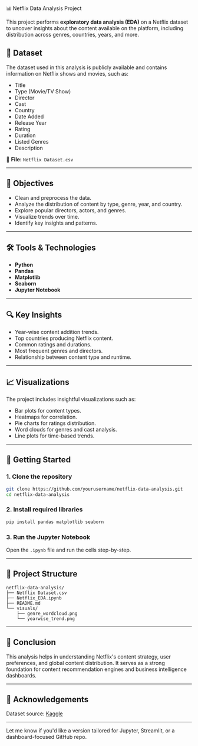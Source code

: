 📊 Netflix Data Analysis Project

This project performs **exploratory data analysis (EDA)** on a Netflix dataset to uncover insights about the content available on the platform, including distribution across genres, countries, years, and more.

## 📁 Dataset

The dataset used in this analysis is publicly available and contains information on Netflix shows and movies, such as:

* Title
* Type (Movie/TV Show)
* Director
* Cast
* Country
* Date Added
* Release Year
* Rating
* Duration
* Listed Genres
* Description

📄 **File:** `Netflix Dataset.csv`

---

## 📌 Objectives

* Clean and preprocess the data.
* Analyze the distribution of content by type, genre, year, and country.
* Explore popular directors, actors, and genres.
* Visualize trends over time.
* Identify key insights and patterns.

---

## 🛠️ Tools & Technologies

* **Python**
* **Pandas**
* **Matplotlib**
* **Seaborn**
* **Jupyter Notebook**

---

## 🔍 Key Insights

* Year-wise content addition trends.
* Top countries producing Netflix content.
* Common ratings and durations.
* Most frequent genres and directors.
* Relationship between content type and runtime.

---

## 📈 Visualizations

The project includes insightful visualizations such as:

* Bar plots for content types.
* Heatmaps for correlation.
* Pie charts for ratings distribution.
* Word clouds for genres and cast analysis.
* Line plots for time-based trends.

---

## 🚀 Getting Started

### 1. Clone the repository

```bash
git clone https://github.com/yourusername/netflix-data-analysis.git
cd netflix-data-analysis
```

### 2. Install required libraries

```bash
pip install pandas matplotlib seaborn
```

### 3. Run the Jupyter Notebook

Open the `.ipynb` file and run the cells step-by-step.

---

## 📎 Project Structure

```
netflix-data-analysis/
├── Netflix Dataset.csv
├── Netflix_EDA.ipynb
├── README.md
└── visuals/
    ├── genre_wordcloud.png
    └── yearwise_trend.png
```

---

## 📌 Conclusion

This analysis helps in understanding Netflix's content strategy, user preferences, and global content distribution. It serves as a strong foundation for content recommendation engines and business intelligence dashboards.

---

## 🙌 Acknowledgements

Dataset source: [Kaggle](https://www.kaggle.com/shivamb/netflix-shows)

---

Let me know if you'd like a version tailored for Jupyter, Streamlit, or a dashboard-focused GitHub repo.
